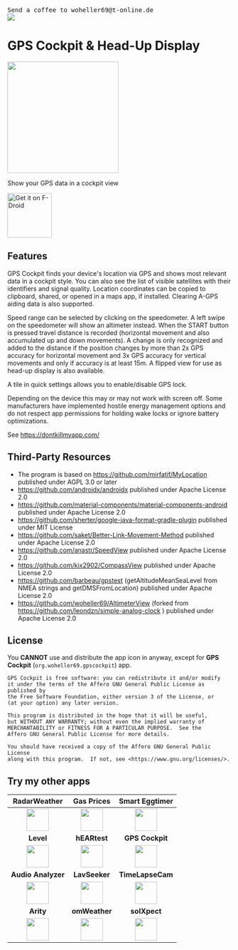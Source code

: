 
<pre>Send a coffee to woheller69@t-online.de 
<a href= "https://www.paypal.com/signin"><img  align="left" src="https://www.paypalobjects.com/webstatic/de_DE/i/de-pp-logo-150px.png"></a></pre>

# GPS Cockpit & Head-Up Display

<img src="fastlane/metadata/android/en-US/images/phoneScreenshots/1.jpg" width="250"> 

Show your GPS data in a cockpit view

<a href="https://f-droid.org/packages/org.woheller69.gpscockpit"><img alt="Get it on F-Droid" src="https://fdroid.gitlab.io/artwork/badge/get-it-on.png" height="100"></a>

## Features

GPS Cockpit finds your device's location via GPS and shows most relevant data in a cockpit style.
You can also see the list of visible satellites with their identifiers and signal quality.
Location coordinates can be copied to clipboard, shared, or opened in a maps app, if installed.
Clearing A-GPS aiding data is also supported.

Speed range can be selected by clicking on the speedometer. 
A left swipe on the speedometer will show an altimeter instead.
When the START button is pressed travel distance is recorded (horizontal movement and also
accumulated up and down movements). A change is only recognized and added to the distance if
the position changes by more than 2x GPS accuracy for horizontal movement and 3x GPS accuracy for
vertical movements and only if accuracy is at least 15m.
A flipped view for use as head-up display is also available.

A tile in quick settings allows you to enable/disable GPS lock.

Depending on the device this may or may not work with screen off. 
Some manufacturers have implemented hostile energy management options and do not respect
app permissions for holding wake locks or ignore battery optimizations.

See https://dontkillmyapp.com/


## Third-Party Resources

* The program is based on https://github.com/mirfatif/MyLocation published under AGPL 3.0 or later
* https://github.com/androidx/androidx published under Apache License 2.0
* https://github.com/material-components/material-components-android published under Apache License 2.0
* https://github.com/sherter/google-java-format-gradle-plugin published under MIT License
* https://github.com/saket/Better-Link-Movement-Method published under Apache License 2.0
* https://github.com/anastr/SpeedView published under Apache License 2.0
* https://github.com/kix2902/CompassView published under Apache License 2.0
* https://github.com/barbeau/gpstest  (getAltitudeMeanSeaLevel from NMEA strings and getDMSFromLocation) published under Apache License 2.0
* https://github.com/woheller69/AltimeterView (forked from https://github.com/leondzn/simple-analog-clock ) published under Apache License 2.0

## License 

You **CANNOT** use and distribute the app icon in anyway, except for **GPS Cockpit** (`org.woheller69.gpscockpit`) app.

    GPS Cockpit is free software: you can redistribute it and/or modify
    it under the terms of the Affero GNU General Public License as published by
    the Free Software Foundation, either version 3 of the License, or
    (at your option) any later version.

    This program is distributed in the hope that it will be useful,
    but WITHOUT ANY WARRANTY; without even the implied warranty of
    MERCHANTABILITY or FITNESS FOR A PARTICULAR PURPOSE.  See the
    Affero GNU General Public License for more details.

    You should have received a copy of the Affero GNU General Public License
    along with this program.  If not, see <https://www.gnu.org/licenses/>.

## Try my other apps

| **RadarWeather** | **Gas Prices** | **Smart Eggtimer** | 
|:---:|:---:|:---:|
| [<img src="https://github.com/woheller69/weather/blob/main/fastlane/metadata/android/en-US/images/icon.png" width="50">](https://f-droid.org/packages/org.woheller69.weather/)| [<img src="https://github.com/woheller69/spritpreise/blob/main/fastlane/metadata/android/en-US/images/icon.png" width="50">](https://f-droid.org/packages/org.woheller69.spritpreise/) | [<img src="https://github.com/woheller69/eggtimer/blob/main/fastlane/metadata/android/en-US/images/icon.png" width="50">](https://f-droid.org/packages/org.woheller69.eggtimer/) |
| **Level** | **hEARtest** | **GPS Cockpit** |
| [<img src="https://github.com/woheller69/Level/blob/master/fastlane/metadata/android/en-US/images/icon.png" width="50">](https://f-droid.org/packages/org.woheller69.level/) | [<img src="https://github.com/woheller69/audiometry/blob/new/fastlane/metadata/android/en-US/images/icon.png" width="50">](https://f-droid.org/packages/org.woheller69.audiometry/) | [<img src="https://github.com/woheller69/gpscockpit/blob/master/fastlane/metadata/android/en-US/images/icon.png" width="50">](https://f-droid.org/packages/org.woheller69.gpscockpit/) |
| **Audio Analyzer** | **LavSeeker** | **TimeLapseCam** |
| [<img src="https://github.com/woheller69/audio-analyzer-for-android/blob/master/fastlane/metadata/android/en-US/images/icon.png" width="50">](https://f-droid.org/packages/org.woheller69.audio_analyzer_for_android/) |[<img src="https://github.com/woheller69/lavatories/blob/master/fastlane/metadata/android/en-US/images/icon.png" width="50">](https://f-droid.org/packages/org.woheller69.lavatories/) | [<img src="https://github.com/woheller69/TimeLapseCamera/blob/master/fastlane/metadata/android/en-US/images/icon.png" width="50">](https://f-droid.org/packages/org.woheller69.TimeLapseCam/) |
| **Arity** | **omWeather** | **solXpect** |
| [<img src="https://github.com/woheller69/arity/blob/master/fastlane/metadata/android/en-US/images/icon.png" width="50">](https://f-droid.org/packages/org.woheller69.arity/) | [<img src="https://github.com/woheller69/omweather/blob/master/fastlane/metadata/android/en-US/images/icon.png" width="50">](https://f-droid.org/packages/org.woheller69.omweather/) | [<img src="https://github.com/woheller69/solXpect/blob/main/fastlane/metadata/android/en-US/images/icon.png" width="50">](https://f-droid.org/packages/org.woheller69.solxpect/) |
